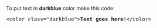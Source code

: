 To put text in <b>darkblue</b> color make this code:
<pre>&lt;color class="darkblue"&gt;<b>Text goes here!</b>&lt;/color&gt;</pre>
